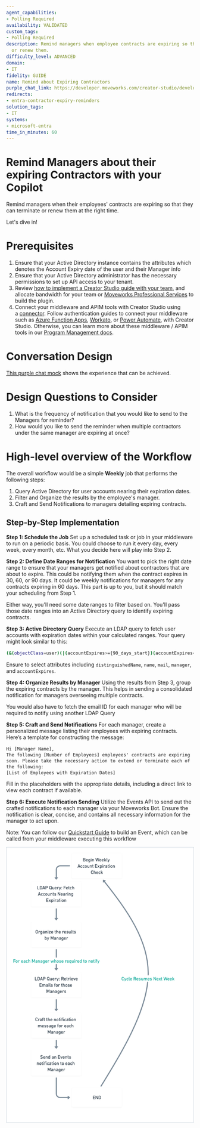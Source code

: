```yaml
---
agent_capabilities:
- Polling Required
availability: VALIDATED
custom_tags:
- Polling Required
description: Remind managers when employee contracts are expiring so they can terminate
  or renew them.
difficulty_level: ADVANCED
domain:
- IT
fidelity: GUIDE
name: Remind about Expiring Contractors
purple_chat_link: https://developer.moveworks.com/creator-studio/developer-tools/purple-chat?conversation=%7B%22startTimestamp%22%3A%2211%3A43%2BAM%22%2C%22messages%22%3A%5B%7B%22role%22%3A%22assistant%22%2C%22parts%22%3A%5B%7B%22richText%22%3A%22%3Cp%3EHi+Andrew%2C%3Cbr%3E%3Cbr%3EThe+following+4+employees%27+contracts+are+expiring+soon.+Please+extend+or+terminate+each+of+the+following%3A%3Cbr%3E%3Cbr%3E1.+Anna+Harris+-+Expires+%3Cb%3EApril+30%2C+2023%3C%2Fb%3E%3Ca+href%3D%5C%22https%3A%2F%2Fcompany.contracts%2Fanna_harris%5C%22%3E+%28View+Contract%29%3C%2Fa%3E%3Cbr%3E2.+John+Doe+-+Expires+%3Cb%3EMay+15%2C+2023%3C%2Fb%3E%3Ca+href%3D%5C%22https%3A%2F%2Fcompany.contracts%2Fjohn_doe%5C%22%3E+%28View+Contract%29%3C%2Fa%3E%3Cbr%3E3.+Lisa+Ray+-+Expires+%3Cb%3EJune+1%2C+2023%3C%2Fb%3E%3Ca+href%3D%5C%22https%3A%2F%2Fcompany.contracts%2Flisa_ray%5C%22%3E+%28View+Contract%29%3C%2Fa%3E%3Cbr%3E4.+Mark+Smith+-+Expires+%3Cb%3EJuly+20%2C+2023%3C%2Fb%3E%3Ca+href%3D%5C%22https%3A%2F%2Fcompany.contracts%2Fmark_smith%5C%22%3E+%28View+Contract%29%3C%2Fa%3E%3Cbr%3E%3C%2Fp%3E%22%7D%5D%7D%5D%7D
redirects:
- entra-contractor-expiry-reminders
solution_tags:
- IT
systems:
- microsoft-entra
time_in_minutes: 60
---
```


# Remind Managers about their expiring Contractors **with your Copilot**

Remind managers when their employees' contracts are expiring so that they can terminate or renew them at the right time.

Let's dive in!

# **Prerequisites**

1. Ensure that your Active Directory instance contains the attributes which denotes the Account Expiry date of the user and their Manager info
2. Ensure that your Active Directory administrator has the necessary permissions to set up API access to your tenant.
3. Review [how to implement a Creator Studio guide with your team](https://developer.moveworks.com/creator-studio/program-management/planning/#how-to-implement-a-creator-studio-guide), and allocate bandwidth for your team or [Moveworks Professional Services](https://developer.moveworks.com/creator-studio/troubleshooting/support/#4-sign-up-for-professional-services) to build the plugin.
4. Connect your middleware and APIM tools with Creator Studio using a [connector](https://developer.moveworks.com/creator-studio/integrations/outbound/connector-configuration/). Follow authentication guides to connect your middleware such as [Azure Function Apps](https://developer.moveworks.com/creator-studio/resources/authentication-guide?id=azure-function-app), [Workato](https://developer.moveworks.com/creator-studio/resources/authentication-guide?id=workato), or [Power Automate](https://powerusers.microsoft.com/t5/Building-Power-Apps/Formatting-a-JSON-response-from-Power-Automate-flow-on-PowerApps/td-p/907563), with Creator Studio. Otherwise, you can learn more about these middleware / APIM tools in our [Program Management docs](https://developer.moveworks.com/creator-studio/program-management/automation-tools/).



# **Conversation Design**

[This purple chat mock](https://developer.moveworks.com/creator-studio/developer-tools/purple-chat-builder/?workspace=%7B%22title%22%3A%22My+Workspace%22%2C%22botSettings%22%3A%7B%22name%22%3A%22%22%2C%22imageUrl%22%3A%22%22%7D%2C%22mocks%22%3A%5B%7B%22id%22%3A8851%2C%22title%22%3A%22New+Mock%22%2C%22transcript%22%3A%7B%22messages%22%3A%5B%7B%22from%22%3A%22BOT%22%2C%22text%22%3A%22%3Cp%3EHi+Andrew%2C%3Cbr%3E%3Cbr%3EThe+following+4+employees%27+contracts+are+expiring+soon.+Please+extend+or+terminate+each+of+the+following%3A%3Cbr%3E%3Cbr%3E1.+Anna+Harris+-+Expires+%3Cb%3EApril+30%2C+2023%3C%2Fb%3E%3Ca+href%3D%5C%22https%3A%2F%2Fcompany.contracts%2Fanna_harris%5C%22%3E+%28View+Contract%29%3C%2Fa%3E%3Cbr%3E2.+John+Doe+-+Expires+%3Cb%3EMay+15%2C+2023%3C%2Fb%3E%3Ca+href%3D%5C%22https%3A%2F%2Fcompany.contracts%2Fjohn_doe%5C%22%3E+%28View+Contract%29%3C%2Fa%3E%3Cbr%3E3.+Lisa+Ray+-+Expires+%3Cb%3EJune+1%2C+2023%3C%2Fb%3E%3Ca+href%3D%5C%22https%3A%2F%2Fcompany.contracts%2Flisa_ray%5C%22%3E+%28View+Contract%29%3C%2Fa%3E%3Cbr%3E4.+Mark+Smith+-+Expires+%3Cb%3EJuly+20%2C+2023%3C%2Fb%3E%3Ca+href%3D%5C%22https%3A%2F%2Fcompany.contracts%2Fmark_smith%5C%22%3E+%28View+Contract%29%3C%2Fa%3E%3Cbr%3E%3C%2Fp%3E%22%7D%5D%2C%22settings%22%3A%7B%22colorStyle%22%3A%22LIGHT%22%2C%22startTime%22%3A%2211%3A43%2BAM%22%2C%22defaultPerson%22%3A%22GWEN%22%2C%22editable%22%3Atrue%2C%22botName%22%3A%22%22%2C%22botImageUrl%22%3A%22%22%7D%7D%7D%5D%7D) shows the experience that can be achieved.

# **Design Questions to Consider**

1. What is the frequency of notification that you would like to send to the Managers for reminder?
2. How would you like to send the reminder when multiple contractors under the same manager are expiring at once?

# High-level overview of the Workflow

The overall workflow would be a simple **Weekly** job that performs the following steps:

1. Query Active Directory for user accounts nearing their expiration dates.
2. Filter and Organize the results by the employee's manager.
3. Craft and Send Notifications to managers detailing expiring contracts.

## Step-by-Step Implementation

**Step 1: Schedule the Job**
Set up a scheduled task or job in your middleware to run on a periodic basis. You could choose to run it every day, every week, every month, etc. What you decide here will play into Step 2.

**Step 2: Define Date Ranges for Notification**
You want to pick the right date range to ensure that your managers get notified about contractors that are about to expire. This could be notifying them when the contract expires in 30, 60, or 90 days. It could be weekly notifications for managers for any contracts expiring in 60 days. This part is up to you, but it should match your scheduling from Step 1.

Either way, you'll need some date ranges to filter based on. You'll pass those date ranges into an Active Directory query to identify expiring contracts.

**Step 3: Active Directory Query**
Execute an LDAP query to fetch user accounts with expiration dates within your calculated ranges. Your query might look similar to this:

```sh
(&(objectClass=user)(|(accountExpires>={90_days_start})(accountExpires<={90_days_end})(accountExpires>={60_days_start})(accountExpires<={60_days_end})(accountExpires>={30_days_start})(accountExpires<={30_days_end})))
```

Ensure to select attributes including `distinguishedName`, `name`, `mail`, `manager`, and `accountExpires`.

**Step 4: Organize Results by Manager**
Using the results from Step 3, group the expiring contracts by the manager. This helps in sending a consolidated notification for managers overseeing multiple contracts.

You would also have to fetch the email ID for each manager who will be required to notify using another LDAP Query

**Step 5: Craft and Send Notifications**
For each manager, create a personalized message listing their employees with expiring contracts. Here’s a template for constructing the message:

```text
Hi [Manager Name],
The following [Number of Employees] employees' contracts are expiring soon. Please take the necessary action to extend or terminate each of the following:
[List of Employees with Expiration Dates]
```

Fill in the placeholders with the appropriate details, including a direct link to view each contract if available.

**Step 6: Execute Notification Sending**
Utilize the Events API to send out the crafted notifications to each manager via your Moveworks Bot. Ensure the notification is clear, concise, and contains all necessary information for the manager to act upon.

Note: You can follow our [Quickstart Guide](https://developer.moveworks.com/creator-studio/quickstart/events/) to build an Event, which can be called from your middleware executing this workflow

![image.png](image.png)
